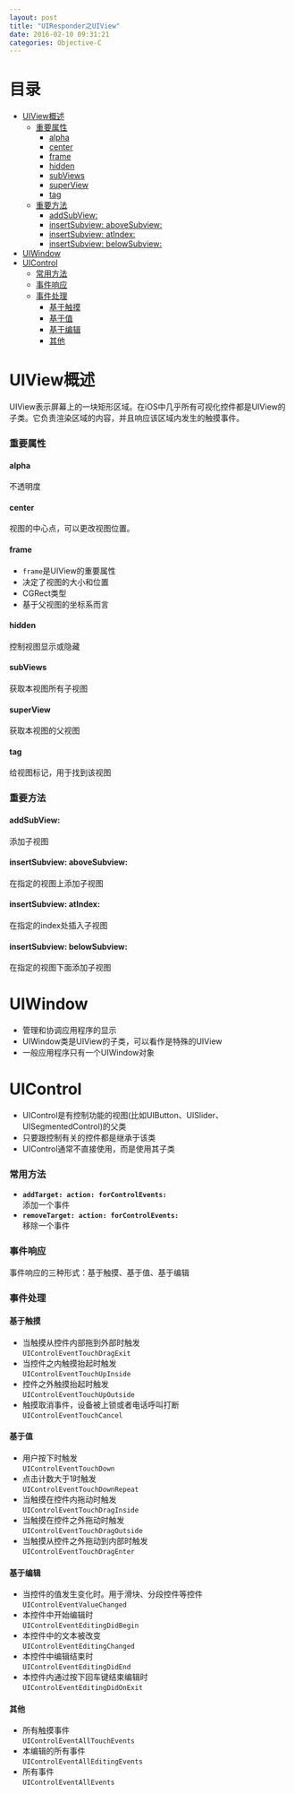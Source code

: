 ```yaml
---
layout: post
title: "UIResponder之UIView"
date: 2016-02-10 09:31:21
categories: Objective-C
---
```


# 目录

- [UIView概述](#1)
  - [重要属性](#1.1)
    - [alpha](#1.1.1)
    - [center](#1.1.2)
    - [frame](#1.1.3)
    - [hidden](#1.1.4)
    - [subViews](#1.1.5)
    - [superView](#1.1.6)
    - [tag](#1.1.7)
  - [重要方法](#1.2)
    - [addSubView:](#1.2.1)
    - [insertSubview: aboveSubview:](#1.2.2)
    - [insertSubview: atIndex:](#1.2.3)
    - [insertSubview: belowSubview:](#1.2.4)
- [UIWindow](#2)
- [UIControl](#3)
  - [常用方法](#3.1)
  - [事件响应](#3.2)
  - [事件处理](#3.3)
    - [基于触摸](#3.3.1)
    - [基于值](#3.3.2)
    - [基于编辑](#3.3.3)
    - [其他](#3.3.4)

<a name = "1"></a>

# UIView概述

UIView表示屏幕上的一块矩形区域。在iOS中几乎所有可视化控件都是UIView的子类。它负责渲染区域的内容，并且响应该区域内发生的触摸事件。

<a name = "1.1"></a>

### 重要属性

<a name = "1.1.1"></a>

#### alpha

不透明度

<a name = "1.1.2"></a>

#### center

视图的中心点，可以更改视图位置。

<a name = "1.1.3"></a>

#### frame

- `frame`是UIView的重要属性
- 决定了视图的大小和位置
- CGRect类型
- 基于父视图的坐标系而言

<a name = "1.1.4"></a>

#### hidden

控制视图显示或隐藏

<a name = "1.1.5"></a>

#### subViews

获取本视图所有子视图

<a name = "1.1.6"></a>

#### superView

获取本视图的父视图

<a name = "1.1.7"></a>

#### tag

给视图标记，用于找到该视图

<a name = "1.2"></a>

### 重要方法

<a name = "1.2.1"></a>

#### addSubView:

添加子视图

<a name = "1.2.2"></a>

#### insertSubview: aboveSubview:

在指定的视图上添加子视图

<a name = "1.2.3"></a>

#### insertSubview: atIndex:

在指定的index处插入子视图

<a name = "1.2.4"></a>

#### insertSubview: belowSubview:

在指定的视图下面添加子视图

<a name = "2"></a>

# UIWindow

- 管理和协调应用程序的显示
- UIWindow类是UIView的子类，可以看作是特殊的UIView
- 一般应用程序只有一个UIWindow对象

<a name = "3"></a>

# UIControl

- UIControl是有控制功能的视图(比如UIButton、UISlider、UISegmentedControl)的父类
- 只要跟控制有关的控件都是继承于该类
- UIControl通常不直接使用，而是使用其子类

<a name = "3.1"></a>

### 常用方法

- **`addTarget: action: forControlEvents:`**   
添加一个事件
- **`removeTarget: action: forControlEvents:`**   
移除一个事件

<a name = "3.2"></a>

### 事件响应

事件响应的三种形式：基于触摸、基于值、基于编辑

<a name = "3.3"></a>

### 事件处理

<a name = "3.3.1"></a>

#### 基于触摸
- 当触摸从控件内部拖到外部时触发   
`UIControlEventTouchDragExit`
- 当控件之内触摸抬起时触发   
`UIControlEventTouchUpInside`
- 控件之外触摸抬起时触发   
`UIControlEventTouchUpOutside`
- 触摸取消事件，设备被上锁或者电话呼叫打断   
`UIControlEventTouchCancel`

<a name = "3.3.2"></a>

#### 基于值

- 用户按下时触发   
`UIControlEventTouchDown` 
- 点击计数大于1时触发   
`UIControlEventTouchDownRepeat` 
- 当触摸在控件内拖动时触发   
`UIControlEventTouchDragInside`
- 当触摸在控件之外拖动时触发   
`UIControlEventTouchDragOutside` 
- 当触摸从控件之外拖动到内部时触发    
`UIControlEventTouchDragEnter`

<a name = "3.3.3"></a>

#### 基于编辑

- 当控件的值发生变化时。用于滑块、分段控件等控件   
`UIControlEventValueChanged` 
- 本控件中开始编辑时   
`UIControlEventEditingDidBegin`
- 本控件中的文本被改变  
`UIControlEventEditingChanged` 
- 本控件中编辑结束时  
`UIControlEventEditingDidEnd`
- 本控件内通过按下回车键结束编辑时   
`UIControlEventEditingDidOnExit`

<a name = "3.3.4"></a>

#### 其他

- 所有触摸事件   
`UIControlEventAllTouchEvents`
- 本编辑的所有事件   
`UIControlEventAllEditingEvents`
- 所有事件  
`UIControlEventAllEvents`